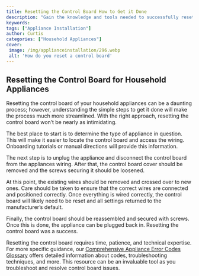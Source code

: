 ```yaml
---
title: Resetting the Control Board How to Get it Done
description: "Gain the knowledge and tools needed to successfully reset your control board with this easy to follow guide Learn the best methods for tackling the job and get it done in no time"
keywords: 
tags: ["Appliance Installation"]
author: Curtis
categories: ["Household Appliances"]
cover: 
 image: /img/applianceinstallation/296.webp
 alt: 'How do you reset a control board'
---
```

## Resetting the Control Board for Household Appliances
Resetting the control board of your household appliances can be a daunting process; however, understanding the simple steps to get it done will make the process much more streamlined. With the right approach, resetting the control board won’t be nearly as intimidating. 

The best place to start is to determine the type of appliance in question. This will make it easier to locate the control board and access the wiring. Onboarding tutorials or manual directions will provide this information. 

The next step is to unplug the appliance and disconnect the control board from the appliances wiring. After that, the control board cover should be removed and the screws securing it should be loosened. 

At this point, the existing wires should be removed and crossed over to new ones. Care should be taken to ensure that the correct wires are connected and positioned correctly. Once everything is wired correctly, the control board will likely need to be reset and all settings returned to the manufacturer’s default. 

Finally, the control board should be reassembled and secured with screws. Once this is done, the appliance can be plugged back in. Resetting the control board was a success.

Resetting the control board requires time, patience, and technical expertise. For more specific guidance, our [Comprehensive Appliance Error Codes Glossary](./error-codes/) offers detailed information about codes, troubleshooting techniques, and more. This resource can be an invaluable tool as you troubleshoot and resolve control board issues.
